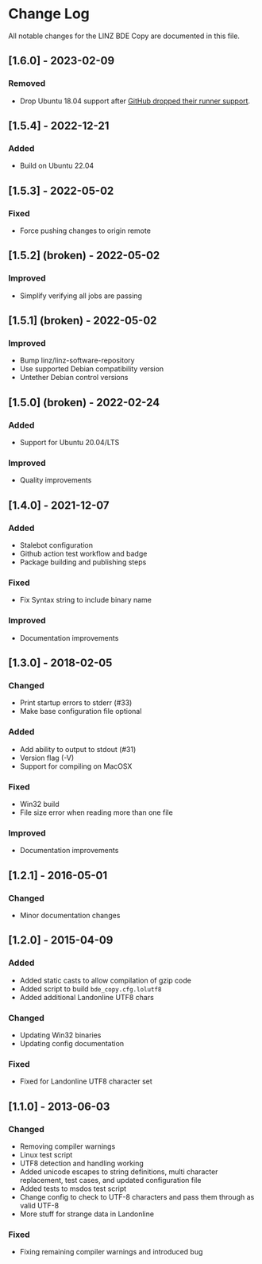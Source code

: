 # Change Log

All notable changes for the LINZ BDE Copy are documented in this file.

## [1.6.0] - 2023-02-09

### Removed

- Drop Ubuntu 18.04 support after
  [GitHub dropped their runner support](https://github.com/actions/runner-images/issues/6002).

## [1.5.4] - 2022-12-21

### Added

- Build on Ubuntu 22.04

## [1.5.3] - 2022-05-02

### Fixed

- Force pushing changes to origin remote

## [1.5.2] (broken) - 2022-05-02

### Improved

- Simplify verifying all jobs are passing

## [1.5.1] (broken) - 2022-05-02

### Improved

- Bump linz/linz-software-repository
- Use supported Debian compatibility version
- Untether Debian control versions

## [1.5.0] (broken) - 2022-02-24

### Added

- Support for Ubuntu 20.04/LTS

### Improved

- Quality improvements

## [1.4.0] - 2021-12-07

### Added

- Stalebot configuration
- Github action test workflow and badge
- Package building and publishing steps

### Fixed

- Fix Syntax string to include binary name

### Improved

- Documentation improvements

## [1.3.0] - 2018-02-05

### Changed

- Print startup errors to stderr (#33)
- Make base configuration file optional

### Added

- Add ability to output to stdout (#31)
- Version flag (-V)
- Support for compiling on MacOSX

### Fixed

- Win32 build
- File size error when reading more than one file

### Improved

- Documentation improvements

## [1.2.1] - 2016-05-01

### Changed

- Minor documentation changes

## [1.2.0] - 2015-04-09

### Added

- Added static casts to allow compilation of gzip code
- Added script to build `bde_copy.cfg.lolutf8`
- Added additional Landonline UTF8 chars

### Changed

- Updating Win32 binaries
- Updating config documentation

### Fixed

- Fixed for Landonline UTF8 character set

## [1.1.0] - 2013-06-03

### Changed

- Removing compiler warnings
- Linux test script
- UTF8 detection and handling working
- Added unicode escapes to string definitions, multi character replacement, test cases, and updated
  configuration file
- Added tests to msdos test script
- Change config to check to UTF-8 characters and pass them through as valid UTF-8
- More stuff for strange data in Landonline

### Fixed

- Fixing remaining compiler warnings and introduced bug

